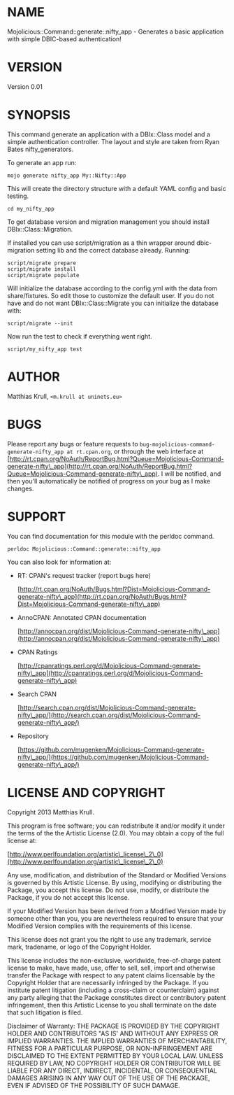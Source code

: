 # NAME

Mojolicious::Command::generate::nifty\_app - Generates a basic application with simple DBIC-based authentication!

# VERSION

Version 0.01

# SYNOPSIS

This command generate an application with a DBIx::Class model and a simple authentication controller.
The layout and style are taken from Ryan Bates nifty\_generators.

To generate an app run:

    mojo generate nifty_app My::Nifty::App

This will create the directory structure with a default YAML config and basic testing.

    cd my_nifty_app

To get database version and migration management you should install DBIx::Class::Migration.

If installed you can use script/migration as a thin wrapper around dbic-migration setting lib and the correct database already.
Running:

    script/migrate prepare
    script/migrate install
    script/migrate populate

Will initialize the database according to the config.yml with the data from share/fixtures. So edit those to customize the default user.
If you do not have and do not want DBIx::Class::Migrate you can initialize the database with:

    script/migrate --init

Now run the test to check if everything went right.

    script/my_nifty_app test

# AUTHOR

Matthias Krull, `<m.krull at uninets.eu>`

# BUGS

Please report any bugs or feature requests to `bug-mojolicious-command-generate-nifty_app at rt.cpan.org`, or through
the web interface at [http://rt.cpan.org/NoAuth/ReportBug.html?Queue=Mojolicious-Command-generate-nifty\_app](http://rt.cpan.org/NoAuth/ReportBug.html?Queue=Mojolicious-Command-generate-nifty\_app).  I will be notified, and then you'll
automatically be notified of progress on your bug as I make changes.







# SUPPORT

You can find documentation for this module with the perldoc command.

    perldoc Mojolicious::Command::generate::nifty_app



You can also look for information at:

- RT: CPAN's request tracker (report bugs here)

    [http://rt.cpan.org/NoAuth/Bugs.html?Dist=Mojolicious-Command-generate-nifty\_app](http://rt.cpan.org/NoAuth/Bugs.html?Dist=Mojolicious-Command-generate-nifty\_app)

- AnnoCPAN: Annotated CPAN documentation

    [http://annocpan.org/dist/Mojolicious-Command-generate-nifty\_app](http://annocpan.org/dist/Mojolicious-Command-generate-nifty\_app)

- CPAN Ratings

    [http://cpanratings.perl.org/d/Mojolicious-Command-generate-nifty\_app](http://cpanratings.perl.org/d/Mojolicious-Command-generate-nifty\_app)

- Search CPAN

    [http://search.cpan.org/dist/Mojolicious-Command-generate-nifty\_app/](http://search.cpan.org/dist/Mojolicious-Command-generate-nifty\_app/)

- Repository

    [https://github.com/mugenken/Mojolicious-Command-generate-nifty\_app/](https://github.com/mugenken/Mojolicious-Command-generate-nifty\_app/)



# LICENSE AND COPYRIGHT

Copyright 2013 Matthias Krull.

This program is free software; you can redistribute it and/or modify it
under the terms of the the Artistic License (2.0). You may obtain a
copy of the full license at:

[http://www.perlfoundation.org/artistic\_license\_2\_0](http://www.perlfoundation.org/artistic\_license\_2\_0)

Any use, modification, and distribution of the Standard or Modified
Versions is governed by this Artistic License. By using, modifying or
distributing the Package, you accept this license. Do not use, modify,
or distribute the Package, if you do not accept this license.

If your Modified Version has been derived from a Modified Version made
by someone other than you, you are nevertheless required to ensure that
your Modified Version complies with the requirements of this license.

This license does not grant you the right to use any trademark, service
mark, tradename, or logo of the Copyright Holder.

This license includes the non-exclusive, worldwide, free-of-charge
patent license to make, have made, use, offer to sell, sell, import and
otherwise transfer the Package with respect to any patent claims
licensable by the Copyright Holder that are necessarily infringed by the
Package. If you institute patent litigation (including a cross-claim or
counterclaim) against any party alleging that the Package constitutes
direct or contributory patent infringement, then this Artistic License
to you shall terminate on the date that such litigation is filed.

Disclaimer of Warranty: THE PACKAGE IS PROVIDED BY THE COPYRIGHT HOLDER
AND CONTRIBUTORS "AS IS' AND WITHOUT ANY EXPRESS OR IMPLIED WARRANTIES.
THE IMPLIED WARRANTIES OF MERCHANTABILITY, FITNESS FOR A PARTICULAR
PURPOSE, OR NON-INFRINGEMENT ARE DISCLAIMED TO THE EXTENT PERMITTED BY
YOUR LOCAL LAW. UNLESS REQUIRED BY LAW, NO COPYRIGHT HOLDER OR
CONTRIBUTOR WILL BE LIABLE FOR ANY DIRECT, INDIRECT, INCIDENTAL, OR
CONSEQUENTIAL DAMAGES ARISING IN ANY WAY OUT OF THE USE OF THE PACKAGE,
EVEN IF ADVISED OF THE POSSIBILITY OF SUCH DAMAGE.
